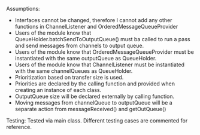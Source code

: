 Assumptions:
- Interfaces cannot be changed, therefore I cannot add any other functions in ChannelListener and OrderedMessageQueueProvider
- Users of the module know that QueueHolder.batchSendToOutputQueue() must ba called to run a pass and send messages from channels to output queue.
- Users of the module know that OrderedMessageQueueProvider must be instantiated with the same outputQueue as QueueHolder.
- Users of the module know that ChannelListener must be instantiated with the same channelQueues as QueueHolder.
- Prioritization based on transfer size is used.
- Priorities are declared by the calling function and provided when creating an instance of each class.
- OutputQueue size will be declared externally by calling function.
- Moving messages from channelQueue to outputQueue will be a separate action from messageReceived() and getOutQueue()

Testing: 
Tested via main class. Different testing cases are commented for reference. 
